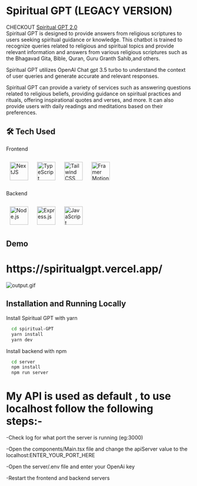 
# Spiritual GPT (LEGACY VERSION)
CHECKOUT 
<a href="https://github.com/sunilband/Spiritual-GPT-2.0" target="_blank">Spiritual GPT 2.0 </a>
<br/> 
Spiritual GPT is designed to provide answers from religious scriptures to users seeking spiritual guidance or knowledge. This chatbot is trained to recognize queries related to religious and spiritual topics and provide relevant information and answers from various religious scriptures such as the Bhagavad Gita, Bible, Quran, Guru Granth Sahib,and others.

Spiritual GPT utilizes OpenAI Chat gpt 3.5 turbo to understand the context of user queries and generate accurate and relevant responses.

Spiritual GPT can provide a variety of services such as answering questions related to religious beliefs, providing guidance on spiritual practices and rituals, offering inspirational quotes and verses, and more. It can also provide users with daily readings and meditations based on their preferences.



## 🛠 Tech Used
<div align="left"> 
Frontend 
<br/> 
<br/> 
<a href="https://nextjs.org/" target="_blank"><img style="margin: 10px" src="https://profilinator.rishav.dev/skills-assets/nextjs.png" alt="NextJS" height="50" /></a> 
<a href="https://www.typescriptlang.org/" target="_blank"><img style="margin: 10px" src="https://profilinator.rishav.dev/skills-assets/typescript-original.svg" alt="TypeScript" height="50" /></a>  
<a href="https://www.tailwindcss.com/" target="_blank"><img style="margin: 10px" src="https://profilinator.rishav.dev/skills-assets/tailwindcss.svg" alt="Tailwind CSS" height="50" /></a>
  <a href="https://nextjs.org/" target="_blank"><img style="margin: 10px" src="https://user-images.githubusercontent.com/38039349/60953119-d3c6f300-a2fc-11e9-9596-4978e5d52180.png" alt="Framer Motion" height="50" /></a>
<br/> 
<br/>  
Backend 
<br/> 
<br/> 
<a href="https://nodejs.org/" target="_blank"><img style="margin: 10px" src="https://profilinator.rishav.dev/skills-assets/nodejs-original-wordmark.svg" alt="Node.js" height="50" /></a>  
<a href="https://expressjs.com/" target="_blank"><img style="margin: 10px" src="https://profilinator.rishav.dev/skills-assets/express-original-wordmark.svg" alt="Express.js" height="50" /></a>  
<a href="https://www.javascript.com/" target="_blank"><img style="margin: 10px" src="https://profilinator.rishav.dev/skills-assets/javascript-original.svg" alt="JavaScript" height="50" /></a>  

</div>  

## Demo
<h1>https://spiritualgpt.vercel.app/</h1>

 
![output.gif](output.gif)


## Installation and Running Locally

Install Spiritual GPT with yarn

```bash
  cd spiritual-GPT
  yarn install
  yarn dev             
```
Install backend with npm

```bash
  cd server
  npm install
  npm run server
```
# My API is used as default , to use localhost follow the following steps:-

-Check log for what port the server is running (eg:3000)

-Open the components/Main.tsx file and change the apiServer value to the localhost:ENTER_YOUR_PORT_HERE

-Open the server/.env file and enter your OpenAi key

-Restart the frontend and backend servers



